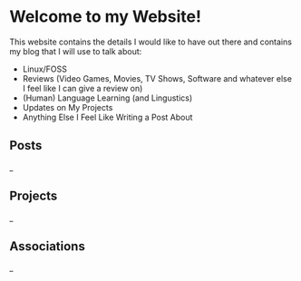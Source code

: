 # Welcome to my Website!

This website contains the details I would like to have out there and contains my blog that I will use to talk about:
- Linux/FOSS
- Reviews (Video Games, Movies, TV Shows, Software and whatever else I feel like I can give a review on)
- (Human) Language Learning (and Lingustics)
- Updates on My Projects
- Anything Else I Feel Like Writing a Post About

## Posts

_

## Projects

_

## Associations

_
